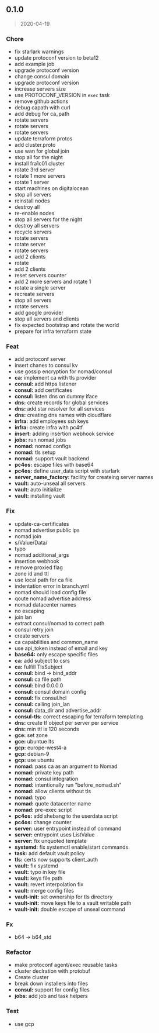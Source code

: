 
<a name="0.1.0"></a>
## 0.1.0

> 2020-04-19

### Chore

* fix starlark warnings
* update protoconf version to beta12
* add example job
* upgrade protoconf version
* change consul domain
* upgrade protoconf version
* increase servers size
* use PROTOCONF_VERSION in `exec` task
* remove github actions
* debug capath with curl
* add debug for ca_path
* rotate servers
* rotate servers
* rotate servers
* update terraform protos
* add cluster.proto
* use wan for global join
* stop all for the night
* install fra1c01 cluster
* rotate 3rd server
* rotate 1 more servers
* rotate 1 server
* start machines on digitalocean
* stop all servers
* reinstall nodes
* destroy all
* re-enable nodes
* stop all servers for the night
* destroy all servers
* recycle servers
* rotate servers
* rotate server
* rotate servers
* add 2 clients
* rotate
* add 2 clients
* reset servers counter
* add 2 more servers and rotate 1
* rotate a single server
* recreate servers
* stop all servers
* rotate servers
* add google provider
* stop all servers and clients
* fix expected bootstrap and rotate the world
* prepare for infra terraform state

### Feat

* add protoconf server
* insert chanes to consul kv
* use gossip encryption for nomad/consul
* **ca:** implement ca with tls provider
* **consul:** add https listener
* **consul:** add certificates
* **consul:** listen dns on dummy iface
* **dns:** create records for global services
* **dns:** add star resolver for all services
* **dns:** creating dns names with cloudflare
* **infra:** add employees ssh keys
* **infra:** create infra with pc4tf
* **insert:** adding insertion webhook service
* **jobs:** run nomad jobs
* **nomad:** nomad configs
* **nomad:** tls setup
* **nomad:** support vault backend
* **pc4os:** escape files with base64
* **pc4os:** define user_data script with starlark
* **server_name_factory:** facility for createing server names
* **vault:** auto-unseal all servers
* **vault:** auto initialize
* **vault:** installing vault

### Fix

* update-ca-certificates
* nomad advertise public ips
* nomad join
* s/Value/Data/
* typo
* nomad additional_args
* insertion webhook
* remove proxied flag
* zone id and ttl
* use local path for ca file
* indentation error in branch.yml
* nomad should load config file
* qoute nomad advertise address
* nomad datacenter names
* no escaping
* join lan
* extract consul/nomad to correct path
* consul retry join
* create servers
* ca capabilities and common_name
* use api_token instead of email and key
* **base64:** only escape specific files
* **ca:** add subject to csrs
* **ca:** fulfill TlsSubject
* **consul:** bind -> bind_addr
* **consul:** ca file path
* **consul:** bind 0.0.0.0
* **consul:** consul domain config
* **consul:** fix consul.hcl
* **consul:** calling join_lan
* **consul:** data_dir and advertise_addr
* **consul-tls:** correct escaping for terraform templating
* **dns:** create tf object per server per service
* **dns:** min ttl is 120 seconds
* **gce:** set zone
* **gce:** ubuntue lts
* **gcp:** europe-west4-a
* **gcp:** debian-9
* **gcp:** use ubuntu
* **nomad:** pass ca as an argument to Nomad
* **nomad:** private key path
* **nomad:** consul integration
* **nomad:** intentionally run "before_nomad.sh"
* **nomad:** allow clients without tls
* **nomad:** typo
* **nomad:** quote datacenter name
* **nomad:** pre-exec script
* **pc4os:** add shebang to the userdata script
* **pc4os:** change counter
* **server:** user entrypoint instead of command
* **server:** entrypoint uses ListValue
* **server:** fix unquoted template
* **systemd:** fix systemctl enable/start commands
* **task:** add default vault policy
* **tls:** certs now supports client_auth
* **vault:** fix systemd
* **vault:** typo in key file
* **vault:** keys file path
* **vault:** revert interpolation fix
* **vault:** merge config files
* **vault-init:** set ownership for tls directory
* **vault-init:** move keys file to a vault writable path
* **vault-init:** double escape of unseal command

### Fx

* b64 -> b64_std

### Refactor

* make protoconf agent/exec reusable tasks
* cluster declration with protobuf
* Create cluster
* break down installers into files
* **consul:** support for config files
* **jobs:** add job and task helpers

### Test

* use gcp

